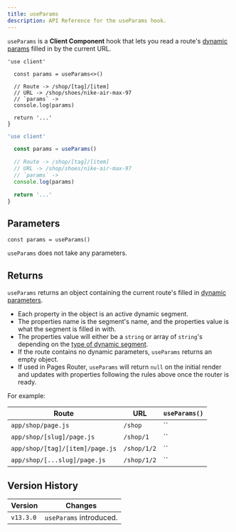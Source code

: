 ```yaml
---
title: useParams
description: API Reference for the useParams hook.
---
```


`useParams` is a **Client Component** hook that lets you read a route's [dynamic params](/docs/app/api-reference/file-conventions/dynamic-routes) filled in by the current URL.

```tsx filename="app/example-client-component.tsx" switcher
'use client'

  const params = useParams<>()

  // Route -> /shop/[tag]/[item]
  // URL -> /shop/shoes/nike-air-max-97
  // `params` -> 
  console.log(params)

  return '...'
}
```

```jsx filename="app/example-client-component.js" switcher
'use client'

  const params = useParams()

  // Route -> /shop/[tag]/[item]
  // URL -> /shop/shoes/nike-air-max-97
  // `params` -> 
  console.log(params)

  return '...'
}
```

## Parameters

```tsx
const params = useParams()
```

`useParams` does not take any parameters.

## Returns

`useParams` returns an object containing the current route's filled in [dynamic parameters](/docs/app/api-reference/file-conventions/dynamic-routes).

- Each property in the object is an active dynamic segment.
- The properties name is the segment's name, and the properties value is what the segment is filled in with.
- The properties value will either be a `string` or array of `string`'s depending on the [type of dynamic segment](/docs/app/api-reference/file-conventions/dynamic-routes).
- If the route contains no dynamic parameters, `useParams` returns an empty object.
- If used in Pages Router, `useParams` will return `null` on the initial render and updates with properties following the rules above once the router is ready.

For example:

| Route                           | URL         | `useParams()`             |
| ------------------------------- | ----------- | ------------------------- |
| `app/shop/page.js`              | `/shop`     | ``                      |
| `app/shop/[slug]/page.js`       | `/shop/1`   | ``           |
| `app/shop/[tag]/[item]/page.js` | `/shop/1/2` | `` |
| `app/shop/[...slug]/page.js`    | `/shop/1/2` | ``    |

## Version History

| Version   | Changes                 |
| --------- | ----------------------- |
| `v13.3.0` | `useParams` introduced. |